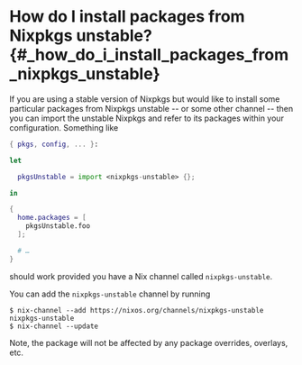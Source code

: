 # How do I install packages from Nixpkgs unstable? {#_how_do_i_install_packages_from_nixpkgs_unstable}

If you are using a stable version of Nixpkgs but would like to install
some particular packages from Nixpkgs unstable -- or some other channel
-- then you can import the unstable Nixpkgs and refer to its packages
within your configuration. Something like

``` nix
{ pkgs, config, ... }:

let

  pkgsUnstable = import <nixpkgs-unstable> {};

in

{
  home.packages = [
    pkgsUnstable.foo
  ];

  # …
}
```

should work provided you have a Nix channel called `nixpkgs-unstable`.

You can add the `nixpkgs-unstable` channel by running

``` console
$ nix-channel --add https://nixos.org/channels/nixpkgs-unstable nixpkgs-unstable
$ nix-channel --update
```

Note, the package will not be affected by any package overrides,
overlays, etc.
